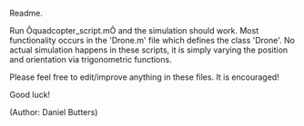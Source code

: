 Readme.

Run Ôquadcopter_script.mÕ and the simulation should work. Most functionality occurs in the 'Drone.m' file which defines the class 'Drone'. No actual simulation happens in these scripts, it is simply varying the position and orientation via trigonometric functions.


Please feel free to edit/improve anything in these files. It is encouraged!

Good luck!

(Author: Daniel Butters)
